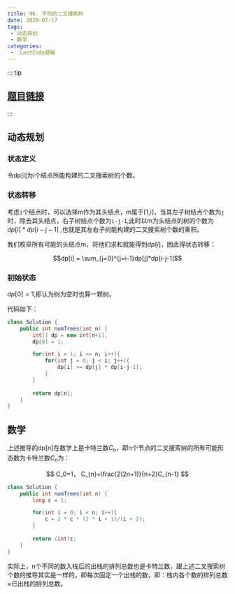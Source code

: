 ```yaml
---
title: 96. 不同的二叉搜索树
date: 2020-07-17
tags:
 - 动态规划
 - 数学
categories:
 -  LeetCode题解
---
```


::: tip
## [题目链接](https://leetcode-cn.com/problems/unique-binary-search-trees/)
:::

## 动态规划

### 状态定义

令dp[i]为i个结点所能构建的二叉搜索树的个数。

### 状态转移

考虑`i`个结点时，可以选择m作为其头结点，m属于[1,i]，当其左子树结点个数为`j`时，除去其头结点，右子树结点个数为`i-j-1`,此时以m为头结点的树的个数为 $dp[i] * dp[i-j-1]$ ,也就是其左右子树能构建的二叉搜索树个数的乘积。

我们枚举所有可能的头结点m，将他们求和就能得到$dp[i]$，因此得状态转移：

$$dp[i] = \sum_{j=0}^{j=i-1}dp[j]*dp[i-j-1]$$ 

### 初始状态

$dp[0] = 1$,即认为树为空时也算一颗树。

代码如下：

```java
class Solution {
    public int numTrees(int n) {
        int[] dp = new int[n+1];
        dp[0] = 1;

        for(int i = 1; i <= n; i++){
            for(int j = 0; j < i; j++){
                dp[i] += dp[j] * dp[i-j-1];
            }
        }
        
        return dp[n];
    }
}
```

## 数学

上述推导的dp[n]在数学上是卡特兰数$C_n$，即n个节点的二叉搜索树的所有可能形态数为卡特兰数$C_n$为：

$$
C_0=1，
C_{n}=\frac{2(2n+1)}{n+2}C_{n-1}
$$

```java
class Solution {
    public int numTrees(int n) {
        long c = 1;

        for(int i = 0; i < n; i++){
            c = 2 * c * (2 * i + 1)/(i + 2);
        }
        
        return (int)c;
    }
}
```

实际上，n个不同的数入栈后的出栈的排列总数也是卡特兰数，跟上述二叉搜索树个数的推导其实是一样的，即每次固定一个出栈的数，即：栈内各个数的排列总数×已出栈的排列总数。
